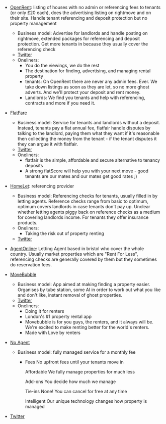 - [OpenRent](https://www.openrent.co.uk): listing of houses with no admin or referencing fees to tenants (or only £20 each), does the advertising listing on rightmove and on their site. Handle tenant referencing and deposit protection but no property management
  - Business model: Advertise for landlords and handle posting on rightmove, extended packages for referencing and deposit protection. Get more tenants in because they usually cover the referencing check
  - [Twitter](https://twitter.com/OpenRent)
  - Oneliners:
    - You do the viewings, we do the rest
    - The destination for finding, advertising, and managing rental property
    - tenants: On OpenRent there are never any admin fees. Ever. We take down listings as soon as they are let, so no more ghost adverts. And we'll protect your deposit and rent money.
    - Landlords: We find you tenants and help with referencing, contracts and more if you need it.

- [FlatFare](https://flatfair.co.uk)
  - Business model: Service for tenants and landlords without a deposit. Instead, tenants pay a flat annual fee, flatfair handle disputes by talking to the landlord, paying them what they want if it's reasonable then collecting the money from the tenant - if the tenant disputes it they can argue it with flatfair.
  - [Twitter](https://twitter.com/FLATFAIR_)
  - Oneliners:
    - flatfair is the simple, affordable and secure alternative to tenancy deposits
    - A strong flatScore will help you with your next move - good tenants are our mates and our mates get good rates ;)

- [HomeLet](https://homelet.co.uk): referencing provider
  - Business model: Referencing checks for tenants, usually filled in by letting agents. Reference checks range from basic to optimum, optimum covers landlords in case tenants don't pay up. Unclear whether letting agents piggy back on reference checks as a medium for covering landlords income. For tenants they offer insurance products.
  - Oneliners:
    - Taking the risk out of property renting
  - [Twitter](https://twitter.com/HomeLet)

- [AgentOnline](https://agentonline.co.uk): Letting Agent based in bristol who cover the whole country. Usually market properties which are "Rent For Less", referencing checks are generally covered by them but they sometimes do reservation fees.

- [MoveBubble](https://www.movebubble.com)
  - Business model: App aimed at making finding a property easier. Organises by tube station, some AI in order to work out what you like and don't like, instant removal of ghost properties.
  - [Twitter](https://twitter.com/movebubble)
  - Oneliners:
    - Doing it for renters
    - London's #1 property rental app
    - Movebubble is for you guys, the renters, and it always will be. We're excited to make renting better for the world's renters.
    - Made with  Love by renters
  
- [No Agent](https://www.noagent.co.uk)
  - Business model: fully managed service for a monthly fee
    - Fees
      No upfront fees until your tenants move in

      Affordable
      We fully manage properties for much less

      Add-ons
      You decide how much we manage

      Tie-ins
      None! You can cancel for free at any time

      Intelligent
      Our unique technology changes how property is managed
 - [Twitter](https://twitter.com/noagentapp)
    
